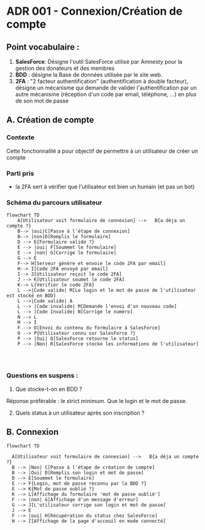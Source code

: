 # ADR 001 - Connexion/Création de compte

## Point vocabulaire :

1. **SalesForce**: Désigne l'outil SalesForce utilisé par Amnesty pour la gestion des donateurs et des membres
2. **BDD** : désigne la Base de données utilisée par le site web.
3. **2FA** : "2 facteur authentification" (authentification à double facteur), désigne un mécanisme qui demande de valider l'authentification par un autre mécanisme (réception d'un code par email, téléphone, ...) en plus de son mot de passe

## A. Création de compte

### Contexte

Cette fonctionnalité a pour objectif de permettre à un utilisateur de créer un compte

### Parti pris 

- la 2FA sert à vérifier que l'utilisateur est bien un humain (et pas un bot)

### Schéma du parcours utilisateur

```mermaid
flowchart TD
    A[Utilisateur voit formulaire de connexion] -->   B{a déja un compte ?}
    B--> |oui|C[Passe à l'étape de connexion]
    B--> |non|D[Remplis le formulaire]
    D --> E{Formulaire valide ?}
    E --> |oui| F[Soummet le formulaire]
    E --> |non| G[Corrige le formulaire]
    G --> E
    F--> H[Serveur génère et envoie le code 2FA par email]
    H--> I[Code 2FA envoyé par email]
    I--> J[Utilisateur reçoit le code 2FA]
    J --> K[Utilisateur soumet le code 2FA]
    K--> L{Vérifier le code 2FA}
    L -->|Code valide| M[Le login et le mot de passe de l'utilisateur est stocké en BDD]
    L -->|Code valide| A
    L --> |Code invalide| M[Demande l'envoi d'un nouveau code]
    L --> |Code Invalide| N[Corrige le numéro]
    N --> L
    M --> I
    F --> O[Envoi du contenu du formulaire à SalesForce]
    O --> P{Utilisateur connu sur SalesForce ?}
    P --> |Oui| Q[SalesForce retourne le status]
    P --> |Non| R[SalesForce stocke les informations de l'utilisateur]

    
    
```

### Questions en suspens :


1. Que stocke-t-on en BDD ?

Réponse préférable : le strict minimum. Que le login et le mot de passe.

2. Quels status à un utilisateur après son inscription ?

## B. Connexion

```mermaid
flowchart TD

  A[Utilisateur voit formulaire de connexion] -->   B{a déja un compte ?}
  B --> |Non| C[Passe à l'étape de création de compte]
  B --> |Oui| D[Remplis son login et mot de passe]
  D --> E[Soummet le formulaire]
  E --> F{Login, mot de passe reconnu par la BDD ?}
  E --> K{Mot de passe oublié ?}
  K --> L[Affichage du formulaire 'mot de passe oublié']
  F --> |non| G[Affichage d'un message d'erreur]
  G --> J[L'utilisateur corrige son login et mot de passe]
  J --> E
  F --> |oui| H[Récupération du status chez SalesForce]
  H --> I[Affichage de la page d'acceuil en mode connecté]

```
